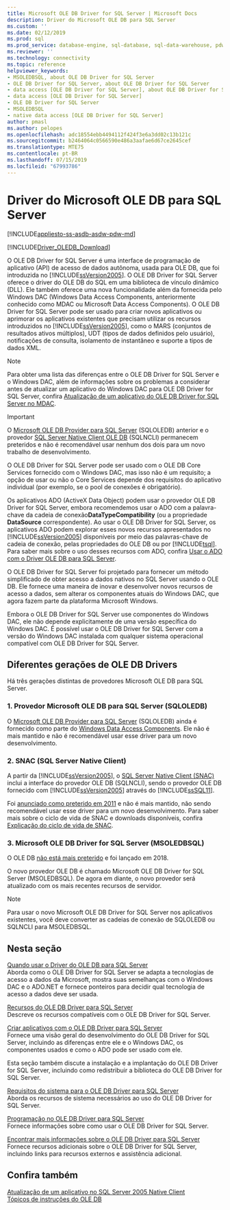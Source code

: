 ```yaml
---
title: Microsoft OLE DB Driver for SQL Server | Microsoft Docs
description: Driver do Microsoft OLE DB para SQL Server
ms.custom: ''
ms.date: 02/12/2019
ms.prod: sql
ms.prod_service: database-engine, sql-database, sql-data-warehouse, pdw
ms.reviewer: ''
ms.technology: connectivity
ms.topic: reference
helpviewer_keywords:
- MSOLEDBSQL, about OLE DB Driver for SQL Server
- OLE DB Driver for SQL Server, about OLE DB Driver for SQL Server
- data access [OLE DB Driver for SQL Server], about OLE DB Driver for SQL Server
- data access [OLE DB Driver for SQL Server]
- OLE DB Driver for SQL Server
- MSOLEDBSQL
- native data access [OLE DB Driver for SQL Server]
author: pmasl
ms.author: pelopes
ms.openlocfilehash: adc18554ebb4494112f424f3e6a3dd02c13b121c
ms.sourcegitcommit: b2464064c0566590e486a3aafae6d67ce2645cef
ms.translationtype: MTE75
ms.contentlocale: pt-BR
ms.lasthandoff: 07/15/2019
ms.locfileid: "67993786"
---
```

# <a name="microsoft-ole-db-driver-for-sql-server"></a>Driver do Microsoft OLE DB para SQL Server
[!INCLUDE[appliesto-ss-asdb-asdw-pdw-md](../../includes/appliesto-ss-asdb-asdw-pdw-md.md)]

[!INCLUDE[Driver_OLEDB_Download](../../includes/driver_oledb_download.md)]

O OLE DB Driver for SQL Server é uma interface de programação de aplicativo (API) de acesso de dados autônoma, usada para OLE DB, que foi introduzida no [!INCLUDE[ssVersion2005](../../includes/ssversion2005-md.md)]. O OLE DB Driver for SQL Server oferece o driver do OLE DB do SQL em uma biblioteca de vínculo dinâmico (DLL). Ele também oferece uma nova funcionalidade além da fornecida pelo Windows DAC (Windows Data Access Components, anteriormente conhecido como MDAC ou Microsoft Data Access Components). O OLE DB Driver for SQL Server pode ser usado para criar novos aplicativos ou aprimorar os aplicativos existentes que precisam utilizar os recursos introduzidos no [!INCLUDE[ssVersion2005](../../includes/ssversion2005-md.md)], como o MARS (conjuntos de resultados ativos múltiplos), UDT (tipos de dados definidos pelo usuário), notificações de consulta, isolamento de instantâneo e suporte a tipos de dados XML.  
  
> [!NOTE]  
> Para obter uma lista das diferenças entre o OLE DB Driver for SQL Server e o Windows DAC, além de informações sobre os problemas a considerar antes de atualizar um aplicativo do Windows DAC para OLE DB Driver for SQL Server, confira [Atualização de um aplicativo do OLE DB Driver for SQL Server no MDAC](../oledb/applications/updating-an-application-to-oledb-driver-for-sql-server-from-mdac.md).  

> [!IMPORTANT]
> O [Microsoft OLE DB Provider para SQL Server](../../ado/guide/appendixes/microsoft-ole-db-provider-for-sql-server.md) (SQLOLEDB) anterior e o provedor [SQL Server Native Client OLE DB](../../relational-databases/native-client/sql-server-native-client.md) (SQLNCLI) permanecem preteridos e não é recomendável usar nenhum dos dois para um novo trabalho de desenvolvimento.
  
 O OLE DB Driver for SQL Server pode ser usado com o OLE DB Core Services fornecido com o Windows DAC, mas isso não é um requisito; a opção de usar ou não o Core Services depende dos requisitos do aplicativo individual (por exemplo, se o pool de conexões é obrigatório).  
  
 Os aplicativos ADO (ActiveX Data Object) podem usar o provedor OLE DB Driver for SQL Server, embora recomendemos usar o ADO com a palavra-chave da cadeia de conexão**DataTypeCompatibility** (ou a propriedade **DataSource** correspondente). Ao usar o OLE DB Driver for SQL Server, os aplicativos ADO podem explorar esses novos recursos apresentados no [!INCLUDE[ssVersion2005](../../includes/ssversion2005-md.md)] disponíveis por meio das palavras-chave de cadeia de conexão, pelas propriedades do OLE DB ou por [!INCLUDE[tsql](../../includes/tsql-md.md)]. Para saber mais sobre o uso desses recursos com ADO, confira [Usar o ADO com o Driver OLE DB para SQL Server](../oledb/applications/using-ado-with-oledb-driver-for-sql-server.md).  
  
 O OLE DB Driver for SQL Server foi projetado para fornecer um método simplificado de obter acesso a dados nativos no SQL Server usando o OLE DB. Ele fornece uma maneira de inovar e desenvolver novos recursos de acesso a dados, sem alterar os componentes atuais do Windows DAC, que agora fazem parte da plataforma Microsoft Windows.  
  
 Embora o OLE DB Driver for SQL Server use componentes do Windows DAC, ele não depende explicitamente de uma versão específica do Windows DAC. É possível usar o OLE DB Driver for SQL Server com a versão do Windows DAC instalada com qualquer sistema operacional compatível com OLE DB Driver for SQL Server.  

 ## <a name="different-generations-of-ole-db-drivers"></a>Diferentes gerações de OLE DB Drivers

Há três gerações distintas de provedores Microsoft OLE DB para SQL Server.

### <a name="1-microsoft-ole-db-provider-for-sql-server-sqloledb"></a>1. Provedor Microsoft OLE DB para SQL Server (SQLOLEDB)
O [Microsoft OLE DB Provider para SQL Server](../../ado/guide/appendixes/microsoft-ole-db-provider-for-sql-server.md) (SQLOLEDB) ainda é fornecido como parte do [Windows Data Access Components](https://msdn.microsoft.com/library/ms692897.aspx). Ele não é mais mantido e não é recomendável usar esse driver para um novo desenvolvimento.

### <a name="2-sql-server-native-client-snac"></a>2. SNAC (SQL Server Native Client)
A partir da [!INCLUDE[ssVersion2005](../../includes/ssversion2005-md.md)], o [SQL Server Native Client (SNAC)](../../relational-databases/native-client/sql-server-native-client.md) inclui a interface do provedor OLE DB (SQLNCLI), sendo o provedor OLE DB fornecido com [!INCLUDE[ssVersion2005](../../includes/ssversion2005-md.md)] através do [!INCLUDE[ssSQL11](../../includes/sssql11-md.md)].

Foi [anunciado como preterido em 2011](https://blogs.msdn.microsoft.com/sqlnativeclient/2011/08/29/microsoft-is-aligning-with-odbc-for-native-relational-data-access/) e não é mais mantido, não sendo recomendável usar esse driver para um novo desenvolvimento. Para saber mais sobre o ciclo de vida de SNAC e downloads disponíveis, confira [Explicação do ciclo de vida de SNAC](https://blogs.msdn.microsoft.com/sqlreleaseservices/snac-lifecycle-explained/).

### <a name="3-microsoft-ole-db-driver-for-sql-server-msoledbsql"></a>3. Microsoft OLE DB Driver for SQL Server (MSOLEDBSQL)
O OLE DB [não está mais preterido](https://blogs.msdn.microsoft.com/sqlnativeclient/2017/10/06/announcing-the-new-release-of-ole-db-driver-for-sql-server/) e foi lançado em 2018.

O novo provedor OLE DB é chamado Microsoft OLE DB Driver for SQL Server (MSOLEDBSQL). De agora em diante, o novo provedor será atualizado com os mais recentes recursos de servidor.

> [!NOTE]
> Para usar o novo Microsoft OLE DB Driver for SQL Server nos aplicativos existentes, você deve converter as cadeias de conexão de SQLOLEDB ou SQLNCLI para MSOLEDBSQL.
  
## <a name="in-this-section"></a>Nesta seção  
[Quando usar o Driver do OLE DB para SQL Server](../oledb/when-to-use-oledb-driver-for-sql-server.md)  
 Aborda como o OLE DB Driver for SQL Server se adapta a tecnologias de acesso a dados da Microsoft, mostra suas semelhanças com o Windows DAC e o ADO.NET e fornece ponteiros para decidir qual tecnologia de acesso a dados deve ser usada.  
  
 [Recursos do OLE DB Driver para SQL Server](../oledb/features/oledb-driver-for-sql-server-features.md )  
 Descreve os recursos compatíveis com o OLE DB Driver for SQL Server.  
  
 [Criar aplicativos com o OLE DB Driver para SQL Server](../oledb/applications/building-applications-with-oledb-driver-for-sql-server.md)  
 Fornece uma visão geral do desenvolvimento do OLE DB Driver for SQL Server, incluindo as diferenças entre ele e o Windows DAC, os componentes usados e como o ADO pode ser usado com ele.  
  
 Esta seção também discute a instalação e a implantação do OLE DB Driver for SQL Server, incluindo como redistribuir a biblioteca do OLE DB Driver for SQL Server.  
  
 [Requisitos do sistema para o OLE DB Driver para SQL Server](../oledb/system-requirements-for-oledb-driver-for-sql-server.md)  
 Aborda os recursos de sistema necessários ao uso do OLE DB Driver for SQL Server.  
  
 [Programação no OLE DB Driver para SQL Server](../oledb/ole-db/oledb-driver-for-sql-server-programming.md)  
 Fornece informações sobre como usar o OLE DB Driver for SQL Server.  
  
 [Encontrar mais informações sobre o OLE DB Driver para SQL Server](../oledb/finding-more-oledb-driver-for-sql-server-information.md)  
 Fornece recursos adicionais sobre o OLE DB Driver for SQL Server, incluindo links para recursos externos e assistência adicional.  
  
  
## <a name="see-also"></a>Confira também  
 [Atualização de um aplicativo no SQL Server 2005 Native Client](../oledb/applications/updating-an-application-from-sql-server-2005-native-client.md)    
 [Tópicos de instruções do OLE DB](../oledb/ole-db-how-to/ole-db-how-to-topics.md)  
  
  
